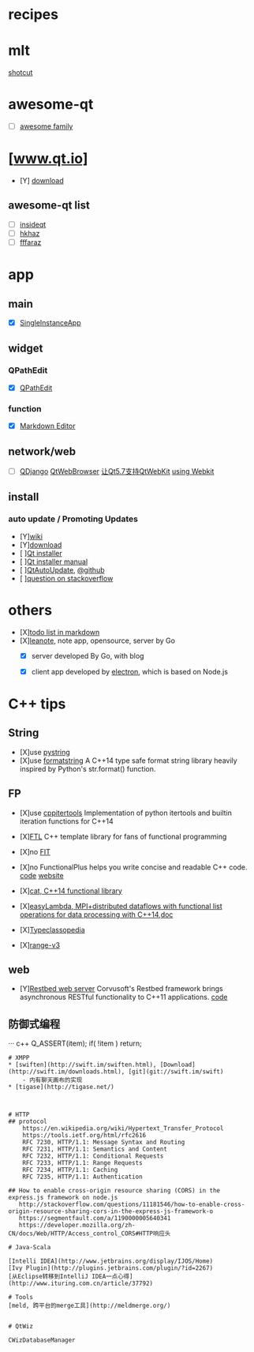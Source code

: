 # recipes




# mlt
[shotcut](https://github.com/av-ref/shotcut)



# awesome-qt
* [ ] [awesome family](https://github.com/sindresorhus/awesome)

# [www.qt.io]
* [Y] [download](http://www.qt.io/download-open-source/#section-2)

## awesome-qt list

* [ ] [insideqt](https://github.com/insideqt/awesome-qt)
* [ ] [hkhaz](https://github.com/skhaz/awesome-qt)
* [ ] [fffaraz](https://github.com/fffaraz/awesome-qt)

# app

## main
- [X] [SingleInstanceApp](https://github.com/Skycoder42/QSingleInstance)
## widget


### QPathEdit
- [X] [QPathEdit](https://github.com/Skycoder42/QPathEdit)

### function
- [X] [Markdown Editor](https://github.com/cloose/CuteMarkEd)


## network/web
- [ ] [QDjango](https://github.com/jlaine/qdjango/)
[QtWebBrowser](http://code.qt.io/cgit/qt-apps/qtwebbrowser.git/)
[让Qt5.7支持QtWebKit](https://github.com/annulen/webkit/releases/tag/qtwebkit-tp3)
[using Webkit](https://github.com/annulen/webkit/wiki/Using-QtWebKit-in-your-project)
## install

### auto update / Promoting Updates
* [Y][wiki](https://wiki.qt.io/Qt-Installer-Framework)
* [Y][download](https://download.qt.io/official_releases/qt-installer-framework)
* [ ][Qt installer](http://doc.qt.io/qtinstallerframework/ifw-updates.html)
* [ ][Qt installer manual](http://doc.qt.io/qtinstallerframework/index.html)
* [ ][QtAutoUpdate](https://skycoder42.github.io/QtAutoUpdater/), [@github](https://github.com/Skycoder42/"QtAutoUpdater")
* [ ][question on stackoverflow](http://stackoverflow.com/questions/34318934/qt-installer-framework-auto-update)


# others
* [X][todo list in markdown](http://leanote.leanote.com/post/Leanote-Markdown-Support-Todo-List)
* [X][leanote](https://github.com/leanote), note app, opensource, server by Go
    - [X] server developed By Go, with blog
    - [X] client app developed by [electron](https://github.com/electron), which is based on Node.js


# C++ tips

## String
* [X]use [pystring](https://github.com/imageworks/pystring)
* [X]use [formatstring](https://github.com/panzi/formatstring)
    A C++14 type safe format string library heavily inspired by Python's str.format() function.
## FP
* [X]use [cppitertools](https://github.com/ryanhaining/cppitertools)
    Implementation of python itertools and builtin iteration functions for C++14
* [X][FTL](https://github.com/beark/ftl/tree/v2)
    C++ template library for fans of functional programming
* [X]no [FIT](https://github.com/pfultz2/Fit)    
* [X]no FunctionalPlus
    helps you write concise and readable C++ code.
    [code](https://github.com/Dobiasd/FunctionalPlus)
    [website](http://www.editgym.com/fplus-api-search/)
* [X][cat, C++14 functional library](https://github.com/cat/cat)
* [X][easyLambda, MPI+distributed dataflows with functional list operations for data processing with C++14](https://github.com/haptork/easyLambda),[doc](https://haptork.github.io/easyLambda/)

* [X][Typeclassopedia](https://wiki.haskell.org/Typeclassopedia)

* [X][range-v3](https://github.com/ericniebler/range-v3)

## web
* [Y][Restbed web server](http://www.corvusoft.co.uk)
    Corvusoft's Restbed framework brings asynchronous RESTful functionality to C++11 applications. 
    [code](https://github.com/Corvusoft/restbed)

## 防御式编程
··· c++
    Q_ASSERT(item);
    if( !item )
        return; 
```
# XMPP
* [swiften](http://swift.im/swiften.html), [Download](http://swift.im/downloads.html), [git](git://swift.im/swift)
    - 内有聊天画布的实现
* [tigase](http://tigase.net/)



# HTTP 
## protocol
    https://en.wikipedia.org/wiki/Hypertext_Transfer_Protocol
    https://tools.ietf.org/html/rfc2616
    RFC 7230, HTTP/1.1: Message Syntax and Routing
    RFC 7231, HTTP/1.1: Semantics and Content
    RFC 7232, HTTP/1.1: Conditional Requests
    RFC 7233, HTTP/1.1: Range Requests
    RFC 7234, HTTP/1.1: Caching
    RFC 7235, HTTP/1.1: Authentication
    
## How to enable cross-origin resource sharing (CORS) in the express.js framework on node.js
   http://stackoverflow.com/questions/11181546/how-to-enable-cross-origin-resource-sharing-cors-in-the-express-js-framework-o
   https://segmentfault.com/a/1190000005640341
   https://developer.mozilla.org/zh-CN/docs/Web/HTTP/Access_control_CORS#HTTP响应头

# Java-Scala

[Intelli IDEA](http://www.jetbrains.org/display/IJOS/Home)
[Ivy Plugin](http://plugins.jetbrains.com/plugin/?id=2267)
[从Eclipse转移到IntelliJ IDEA一点心得](http://www.ituring.com.cn/article/37792)

# Tools
[meld, 跨平台的merge工具](http://meldmerge.org/)


# QtWiz

CWizDatabaseManager

